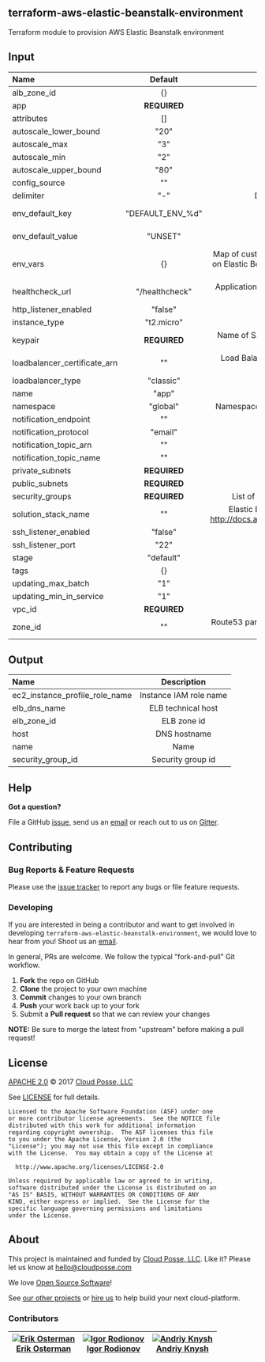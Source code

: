 ## terraform-aws-elastic-beanstalk-environment
<!---
  --- This file was automatically generated by the `build-harness`
  --- Make changes instead to `.README.md` and rebuild.
  --->

Terraform module to provision AWS Elastic Beanstalk environment

## Input

<!--------------------------------REQUIRE POSTPROCESSING-------------------------------->
|  Name |  Default  |  Description  |
|:------|:---------:|:--------------:|
| alb_zone_id |{} |ALB zone id  |
| app |__REQUIRED__ |EBS application name  |
| attributes |[] |Additional attributes (e.g. `policy` or `role`)  |
| autoscale_lower_bound |"20" |Minimum level of autoscale metric to add instance  |
| autoscale_max |"3" |Maximum instances in charge  |
| autoscale_min |"2" |Minumum instances in charge  |
| autoscale_upper_bound |"80" |Maximum level of autoscale metric to remove instance  |
| config_source |"" |S3 source for config  |
| delimiter |"-" |Delimiter to be used between `name`, `namespace`, `stage`, etc.  |
| env_default_key |"DEFAULT_ENV_%d" |Default ENV variable key for Elastic Beanstalk `aws:elasticbeanstalk:application:environment` setting  |
| env_default_value |"UNSET" |Default ENV variable value for Elastic Beanstalk `aws:elasticbeanstalk:application:environment` setting  |
| env_vars |{} |Map of custom ENV variables to be provided to the Jenkins application running on Elastic Beanstalk, e.g. env_vars = { JENKINS_USER = 'admin' JENKINS_PASS = 'xxxxxx' }  |
| healthcheck_url |"/healthcheck" |Application Health Check URL. Elastic Beanstalk will call this URL to check the health of the application running on EC2 instances  |
| http_listener_enabled |"false" |Enable port 80 (http)  |
| instance_type |"t2.micro" |Instances type  |
| keypair |__REQUIRED__ |Name of SSH key that will be deployed on Elastic Beanstalk and DataPipeline instance. The key should be present in AWS  |
| loadbalancer_certificate_arn |"" |Load Balancer SSL certificate ARN. The certificate must be present in AWS Certificate Manager  |
| loadbalancer_type |"classic" |Load Balancer type, e.g. 'application' or 'classic'  |
| name |"app" |Solution name, e.g. 'app' or 'jenkins'  |
| namespace |"global" |Namespace, which could be your organization name, e.g. 'cp' or 'cloudposse'  |
| notification_endpoint |"" |Notification endpoint  |
| notification_protocol |"email" |Notification protocol  |
| notification_topic_arn |"" |Notification topic arn  |
| notification_topic_name |"" |Notification topic name  |
| private_subnets |__REQUIRED__ |List of private subnets to place EC2 instances  |
| public_subnets |__REQUIRED__ |List of public subnets to place Elastic Load Balancer  |
| security_groups |__REQUIRED__ |List of security groups to be allowed to connect to the EC2 instances  |
| solution_stack_name |"" |Elastic Beanstalk stack, e.g. Docker, Go, Node, Java, IIS. For more info: http://docs.aws.amazon.com/elasticbeanstalk/latest/dg/concepts.platforms.html  |
| ssh_listener_enabled |"false" |Enable ssh port  |
| ssh_listener_port |"22" |SSH port  |
| stage |"default" |Stage, e.g. 'prod', 'staging', 'dev', or 'test'  |
| tags |{} |Additional tags (e.g. `map('BusinessUnit`,`XYZ`)  |
| updating_max_batch |"1" |Maximum count of instances up during update  |
| updating_min_in_service |"1" |Minimum count of instances up during update  |
| vpc_id |__REQUIRED__ |ID of the VPC in which to provision the AWS resources  |
| zone_id |"" |Route53 parent zone ID. The module will create sub-domain DNS records in the parent zone for the EB environment  |

## Output

<!--------------------------------REQUIRE POSTPROCESSING-------------------------------->
|  Name | Description  |
|:------|:------------:|
| ec2_instance_profile_role_name | Instance IAM role name  |
| elb_dns_name | ELB technical host  |
| elb_zone_id | ELB zone id  |
| host | DNS hostname  |
| name | Name  |
| security_group_id | Security group id  |

## Help

**Got a question?**

File a GitHub [issue](https://github.com/cloudposse/terraform-aws-elastic-beanstalk-environment/issues), send us an [email](mailto:hello@cloudposse.com) or reach out to us on [Gitter](https://gitter.im/cloudposse/).

## Contributing

### Bug Reports & Feature Requests

Please use the [issue tracker](https://github.com/cloudposse/terraform-aws-elastic-beanstalk-environment/issues) to report any bugs or file feature requests.

### Developing

If you are interested in being a contributor and want to get involved in developing `terraform-aws-elastic-beanstalk-environment`, we would love to hear from you! Shoot us an [email](mailto:hello@cloudposse.com).

In general, PRs are welcome. We follow the typical "fork-and-pull" Git workflow.

 1. **Fork** the repo on GitHub
 2. **Clone** the project to your own machine
 3. **Commit** changes to your own branch
 4. **Push** your work back up to your fork
 5. Submit a **Pull request** so that we can review your changes

**NOTE:** Be sure to merge the latest from "upstream" before making a pull request!

## License

[APACHE 2.0](LICENSE) © 2017 [Cloud Posse, LLC](https://cloudposse.com)

See [LICENSE](LICENSE) for full details.

    Licensed to the Apache Software Foundation (ASF) under one
    or more contributor license agreements.  See the NOTICE file
    distributed with this work for additional information
    regarding copyright ownership.  The ASF licenses this file
    to you under the Apache License, Version 2.0 (the
    "License"); you may not use this file except in compliance
    with the License.  You may obtain a copy of the License at

      http://www.apache.org/licenses/LICENSE-2.0

    Unless required by applicable law or agreed to in writing,
    software distributed under the License is distributed on an
    "AS IS" BASIS, WITHOUT WARRANTIES OR CONDITIONS OF ANY
    KIND, either express or implied.  See the License for the
    specific language governing permissions and limitations
    under the License.

## About

This project is maintained and funded by [Cloud Posse, LLC][website]. Like it? Please let us know at <hello@cloudposse.com>

We love [Open Source Software](https://github.com/cloudposse/)!

See [our other projects][community]
or [hire us][hire] to help build your next cloud-platform.

  [website]: http://cloudposse.com/
  [community]: https://github.com/cloudposse/
  [hire]: http://cloudposse.com/contact/

### Contributors

|[![Erik Osterman][erik_img]][erik_web]<br/>[Erik Osterman][erik_web] |[![Igor Rodionov][igor_img]][igor_web]<br/>[Igor Rodionov][igor_img] |[![Andriy Knysh][andriy_img]][andriy_web]<br/>[Andriy Knysh][andriy_web] |
|---|---|---|

[andriy_img]: https://avatars0.githubusercontent.com/u/7356997?v=4&u=ed9ce1c9151d552d985bdf5546772e14ef7ab617&s=144
[andriy_web]: https://github.com/aknysh/

[erik_img]: http://s.gravatar.com/avatar/88c480d4f73b813904e00a5695a454cb?s=144
[erik_web]: https://github.com/osterman/

[igor_img]: http://s.gravatar.com/avatar/bc70834d32ed4517568a1feb0b9be7e2?s=144
[igor_web]: https://github.com/goruha/

[konstantin_img]: https://avatars1.githubusercontent.com/u/11299538?v=4&u=ed9ce1c9151d552d985bdf5546772e14ef7ab617&s=144
[konstantin_web]: https://github.com/comeanother/

[sergey_img]: https://avatars1.githubusercontent.com/u/1134449?v=4&u=ed9ce1c9151d552d985bdf5546772e14ef7ab617&s=144
[sergey_web]: https://github.com/s2504s/

[valeriy_img]: https://avatars1.githubusercontent.com/u/10601658?v=4&u=ed9ce1c9151d552d985bdf5546772e14ef7ab617&s=144
[valeriy_web]: https://github.com/drama17/

[vladimir_img]: https://avatars1.githubusercontent.com/u/26582191?v=4&u=ed9ce1c9151d552d985bdf5546772e14ef7ab617&s=144
[vladimir_web]: https://github.com/SweetOps/
